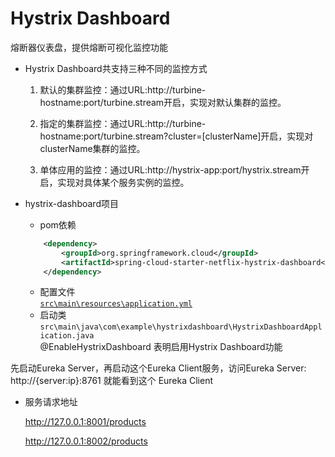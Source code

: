 # Hystrix Dashboard
 
熔断器仪表盘，提供熔断可视化监控功能

- Hystrix Dashboard共支持三种不同的监控方式

  1. 默认的集群监控：通过URL:http://turbine-hostname:port/turbine.stream开启，实现对默认集群的监控。

  2. 指定的集群监控：通过URL:http://turbine-hostname:port/turbine.stream?cluster=[clusterName]开启，实现对clusterName集群的监控。

  3. 单体应用的监控：通过URL:http://hystrix-app:port/hystrix.stream开启，实现对具体某个服务实例的监控。

- hystrix-dashboard项目
    - pom依赖
    ```xml
        <dependency>
            <groupId>org.springframework.cloud</groupId>
            <artifactId>spring-cloud-starter-netflix-hystrix-dashboard</artifactId>
        </dependency>
    ```
    - 配置文件 \
    [`src\main\resources\application.yml`](.\src\main\resources\application.yml)
    - 启动类 \
    `src\main\java\com\example\hystrixdashboard\HystrixDashboardApplication.java` \
    @EnableHystrixDashboard 表明启用Hystrix Dashboard功能




先启动Eureka Server，再启动这个Eureka Client服务，访问Eureka Server: http://{server:ip}:8761  就能看到这个 Eureka Client

- 服务请求地址

    http://127.0.0.1:8001/products
    
    http://127.0.0.1:8002/products